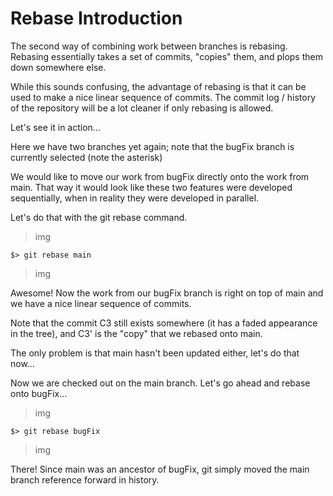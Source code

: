 # Rebase Introduction

The second way of combining work between branches is rebasing. Rebasing essentially takes a set of commits, "copies" them, and plops them down somewhere else.

While this sounds confusing, the advantage of rebasing is that it can be used to make a nice linear sequence of commits. The commit log / history of the repository will be a lot cleaner if only rebasing is allowed.

Let's see it in action...

Here we have two branches yet again; note that the bugFix branch is currently selected (note the asterisk)

We would like to move our work from bugFix directly onto the work from main. That way it would look like these two features were developed sequentially, when in reality they were developed in parallel.

Let's do that with the git rebase command.

>img

```$> git rebase main```

>img

Awesome! Now the work from our bugFix branch is right on top of main and we have a nice linear sequence of commits.

Note that the commit C3 still exists somewhere (it has a faded appearance in the tree), and C3' is the "copy" that we rebased onto main.

The only problem is that main hasn't been updated either, let's do that now...

Now we are checked out on the main branch. Let's go ahead and rebase onto bugFix...

>img

```$> git rebase bugFix```

>img


There! Since main was an ancestor of bugFix, git simply moved the main branch reference forward in history.
